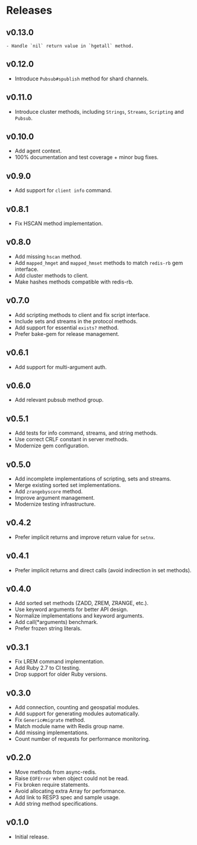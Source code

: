 # Releases

## v0.13.0

    - Handle `nil` return value in `hgetall` method.

## v0.12.0

  - Introduce `Pubsub#spublish` method for shard channels.

## v0.11.0

  - Introduce cluster methods, including `Strings`, `Streams`, `Scripting` and `Pubsub`.

## v0.10.0

  - Add agent context.
  - 100% documentation and test coverage + minor bug fixes.

## v0.9.0

  - Add support for `client info` command.

## v0.8.1

  - Fix HSCAN method implementation.

## v0.8.0

  - Add missing `hscan` method.
  - Add `mapped_hmget` and `mapped_hmset` methods to match `redis-rb` gem interface.
  - Add cluster methods to client.
  - Make hashes methods compatible with redis-rb.

## v0.7.0

  - Add scripting methods to client and fix script interface.
  - Include sets and streams in the protocol methods.
  - Add support for essential `exists?` method.
  - Prefer bake-gem for release management.

## v0.6.1

  - Add support for multi-argument auth.

## v0.6.0

  - Add relevant pubsub method group.

## v0.5.1

  - Add tests for info command, streams, and string methods.
  - Use correct CRLF constant in server methods.
  - Modernize gem configuration.

## v0.5.0

  - Add incomplete implementations of scripting, sets and streams.
  - Merge existing sorted set implementations.
  - Add `zrangebyscore` method.
  - Improve argument management.
  - Modernize testing infrastructure.

## v0.4.2

  - Prefer implicit returns and improve return value for `setnx`.

## v0.4.1

  - Prefer implicit returns and direct calls (avoid indirection in set methods).

## v0.4.0

  - Add sorted set methods (ZADD, ZREM, ZRANGE, etc.).
  - Use keyword arguments for better API design.
  - Normalize implementations and keyword arguments.
  - Add call(\*arguments) benchmark.
  - Prefer frozen string literals.

## v0.3.1

  - Fix LREM command implementation.
  - Add Ruby 2.7 to CI testing.
  - Drop support for older Ruby versions.

## v0.3.0

  - Add connection, counting and geospatial modules.
  - Add support for generating modules automatically.
  - Fix `Generic#migrate` method.
  - Match module name with Redis group name.
  - Add missing implementations.
  - Count number of requests for performance monitoring.

## v0.2.0

  - Move methods from async-redis.
  - Raise `EOFError` when object could not be read.
  - Fix broken require statements.
  - Avoid allocating extra Array for performance.
  - Add link to RESP3 spec and sample usage.
  - Add string method specifications.

## v0.1.0

  - Initial release.
